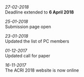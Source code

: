 
_27-02-2018_<br>
Deadline extended to **6 April 2018**

_25-01-2018_<br>
Submission page open

_23-01-2018_<br>
Updated the list of PC members

_01-12-2017_<br>
Updated call for paper 

_16-11-2017_<br>
The ACRI 2018 website is now online
